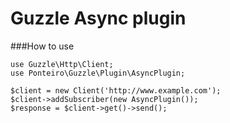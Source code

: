 Guzzle Async plugin
=====


###How to use

    use Guzzle\Http\Client;
    use Ponteiro\Guzzle\Plugin\AsyncPlugin;
    
    $client = new Client('http://www.example.com');
    $client->addSubscriber(new AsyncPlugin());
    $response = $client->get()->send();
